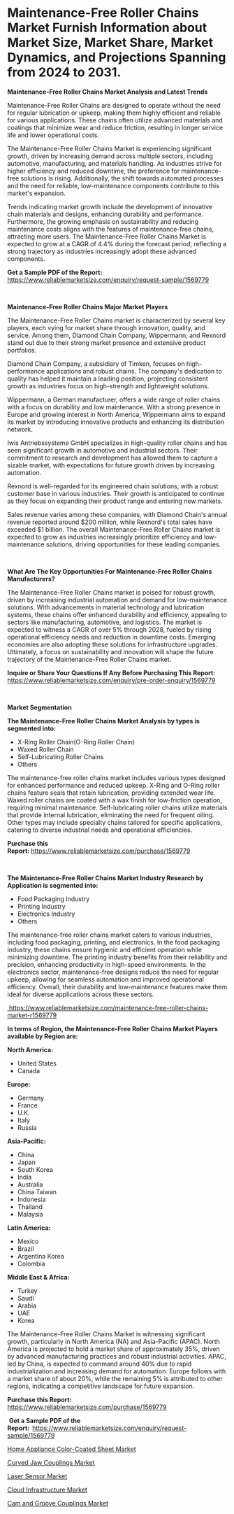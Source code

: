 <p><h1>Maintenance-Free Roller Chains Market Furnish Information about Market Size, Market Share, Market Dynamics, and Projections Spanning from 2024 to 2031.</h1></p><p><strong>Maintenance-Free Roller Chains Market Analysis and Latest Trends</strong></p>
<p><p>Maintenance-Free Roller Chains are designed to operate without the need for regular lubrication or upkeep, making them highly efficient and reliable for various applications. These chains often utilize advanced materials and coatings that minimize wear and reduce friction, resulting in longer service life and lower operational costs.</p><p>The Maintenance-Free Roller Chains Market is experiencing significant growth, driven by increasing demand across multiple sectors, including automotive, manufacturing, and materials handling. As industries strive for higher efficiency and reduced downtime, the preference for maintenance-free solutions is rising. Additionally, the shift towards automated processes and the need for reliable, low-maintenance components contribute to this market's expansion.</p><p>Trends indicating market growth include the development of innovative chain materials and designs, enhancing durability and performance. Furthermore, the growing emphasis on sustainability and reducing maintenance costs aligns with the features of maintenance-free chains, attracting more users. The Maintenance-Free Roller Chains Market is expected to grow at a CAGR of 4.4% during the forecast period, reflecting a strong trajectory as industries increasingly adopt these advanced components.</p></p>
<p><strong>Get a Sample PDF of the Report:&nbsp;</strong> <a href="https://www.reliablemarketsize.com/enquiry/request-sample/1569779?utm_campaign=1259&utm_medium=2&utm_source=Github&utm_content=ia&utm_term=14102024&utm_id=maintenance-free-roller-chains">https://www.reliablemarketsize.com/enquiry/request-sample/1569779</a></p>
<p>&nbsp;</p>
<p><strong>Maintenance-Free Roller Chains Major Market Players</strong></p>
<p><p>The Maintenance-Free Roller Chains market is characterized by several key players, each vying for market share through innovation, quality, and service. Among them, Diamond Chain Company, Wippermann, and Rexnord stand out due to their strong market presence and extensive product portfolios.</p><p>Diamond Chain Company, a subsidiary of Timken, focuses on high-performance applications and robust chains. The company's dedication to quality has helped it maintain a leading position, projecting consistent growth as industries focus on high-strength and lightweight solutions.</p><p>Wippermann, a German manufacturer, offers a wide range of roller chains with a focus on durability and low maintenance. With a strong presence in Europe and growing interest in North America, Wippermann aims to expand its market by introducing innovative products and enhancing its distribution network.</p><p>Iwis Antriebssysteme GmbH specializes in high-quality roller chains and has seen significant growth in automotive and industrial sectors. Their commitment to research and development has allowed them to capture a sizable market, with expectations for future growth driven by increasing automation.</p><p>Rexnord is well-regarded for its engineered chain solutions, with a robust customer base in various industries. Their growth is anticipated to continue as they focus on expanding their product range and entering new markets.</p><p>Sales revenue varies among these companies, with Diamond Chain's annual revenue reported around $200 million, while Rexnord's total sales have exceeded $1 billion. The overall Maintenance-Free Roller Chains market is expected to grow as industries increasingly prioritize efficiency and low-maintenance solutions, driving opportunities for these leading companies.</p></p>
<p>&nbsp;</p>
<p><strong>What Are The Key Opportunities For Maintenance-Free Roller Chains Manufacturers?</strong></p>
<p><p>The Maintenance-Free Roller Chains market is poised for robust growth, driven by increasing industrial automation and demand for low-maintenance solutions. With advancements in material technology and lubrication systems, these chains offer enhanced durability and efficiency, appealing to sectors like manufacturing, automotive, and logistics. The market is expected to witness a CAGR of over 5% through 2028, fueled by rising operational efficiency needs and reduction in downtime costs. Emerging economies are also adopting these solutions for infrastructure upgrades. Ultimately, a focus on sustainability and innovation will shape the future trajectory of the Maintenance-Free Roller Chains market.</p></p>
<p><strong>Inquire or Share Your Questions If Any Before Purchasing This Report:</strong> <a href="https://www.reliablemarketsize.com/enquiry/pre-order-enquiry/1569779?utm_campaign=1259&utm_medium=2&utm_source=Github&utm_content=ia&utm_term=14102024&utm_id=maintenance-free-roller-chains">https://www.reliablemarketsize.com/enquiry/pre-order-enquiry/1569779</a></p>
<p>&nbsp;</p>
<p><strong>Market Segmentation</strong></p>
<p><strong>The Maintenance-Free Roller Chains Market Analysis by types is segmented into:</strong></p>
<p><ul><li>X-Ring Roller Chain(O-Ring Roller Chain)</li><li>Waxed Roller Chain</li><li>Self-Lubricating Roller Chains</li><li>Others</li></ul></p>
<p><p>The maintenance-free roller chains market includes various types designed for enhanced performance and reduced upkeep. X-Ring and O-Ring roller chains feature seals that retain lubrication, providing extended wear life. Waxed roller chains are coated with a wax finish for low-friction operation, requiring minimal maintenance. Self-lubricating roller chains utilize materials that provide internal lubrication, eliminating the need for frequent oiling. Other types may include specialty chains tailored for specific applications, catering to diverse industrial needs and operational efficiencies.</p></p>
<p><strong>Purchase this Report:&nbsp;</strong><a href="https://www.reliablemarketsize.com/purchase/1569779?utm_campaign=1259&utm_medium=2&utm_source=Github&utm_content=ia&utm_term=14102024&utm_id=maintenance-free-roller-chains">https://www.reliablemarketsize.com/purchase/1569779</a></p>
<p>&nbsp;</p>
<p><strong>The Maintenance-Free Roller Chains Market Industry Research by Application is segmented into:</strong></p>
<p><ul><li>Food Packaging Industry</li><li>Printing Industry</li><li>Electronics Industry</li><li>Others</li></ul></p>
<p><p>The maintenance-free roller chains market caters to various industries, including food packaging, printing, and electronics. In the food packaging industry, these chains ensure hygienic and efficient operation while minimizing downtime. The printing industry benefits from their reliability and precision, enhancing productivity in high-speed environments. In the electronics sector, maintenance-free designs reduce the need for regular upkeep, allowing for seamless automation and improved operational efficiency. Overall, their durability and low-maintenance features make them ideal for diverse applications across these sectors.</p></p>
<p><a href="https://www.reliablemarketsize.com/maintenance-free-roller-chains-market-r1569779?utm_campaign=1259&utm_medium=2&utm_source=Github&utm_content=ia&utm_term=14102024&utm_id=maintenance-free-roller-chains">&nbsp;https://www.reliablemarketsize.com/maintenance-free-roller-chains-market-r1569779</a></p>
<p><strong>In terms of Region, the Maintenance-Free Roller Chains Market Players available by Region are:</strong></p>
<p>
    <p> <strong> North America: </strong>
        <ul>
            <li>United States</li>
            <li>Canada</li>
        </ul>
        </p> 
    <p> <strong> Europe: </strong>
        <ul>
            <li>Germany</li>
            <li>France</li>
            <li>U.K.</li>
            <li>Italy</li>
            <li>Russia</li>
        </ul>
        </p> 
    <p> <strong> Asia-Pacific: </strong>
        <ul>
            <li>China</li>
            <li>Japan</li>
            <li>South Korea</li>
            <li>India</li>
            <li>Australia</li>
            <li>China Taiwan</li>
            <li>Indonesia</li>
            <li>Thailand</li>
            <li>Malaysia</li>
        </ul>
        </p> 
    <p> <strong> Latin America: </strong>
        <ul>
            <li>Mexico</li>
            <li>Brazil</li>
            <li>Argentina Korea</li>
            <li>Colombia</li>
        </ul>
        </p> 
    <p> <strong> Middle East & Africa: </strong>
        <ul>
            <li>Turkey</li>
            <li>Saudi</li>
            <li>Arabia</li>
            <li>UAE</li>
            <li>Korea</li>
        </ul>
    </p>
    </p>
<p><p>The Maintenance-Free Roller Chains Market is witnessing significant growth, particularly in North America (NA) and Asia-Pacific (APAC). North America is projected to hold a market share of approximately 35%, driven by advanced manufacturing practices and robust industrial activities. APAC, led by China, is expected to command around 40% due to rapid industrialization and increasing demand for automation. Europe follows with a market share of about 20%, while the remaining 5% is attributed to other regions, indicating a competitive landscape for future expansion.</p></p>
<p><strong>Purchase this Report: </strong><a href="https://www.reliablemarketsize.com/purchase/1569779?utm_campaign=1259&utm_medium=2&utm_source=Github&utm_content=ia&utm_term=14102024&utm_id=maintenance-free-roller-chains">https://www.reliablemarketsize.com/purchase/1569779</a></p>
<p>&nbsp;<strong>Get a Sample PDF of the Report:&nbsp;&nbsp;</strong><a href="https://www.reliablemarketsize.com/enquiry/request-sample/1569779?utm_campaign=1259&utm_medium=2&utm_source=Github&utm_content=ia&utm_term=14102024&utm_id=maintenance-free-roller-chains">https://www.reliablemarketsize.com/enquiry/request-sample/1569779</a></p>
<p><strong></strong></p>
<p><p><a href="https://www.linkedin.com/pulse/home-appliance-color-coated-sheet-market-size-segmentation-lr2ge?trk=public_post_embed_feed-article-content&utm_campaign=1259&utm_medium=2&utm_source=Github&utm_content=ia&utm_term=14102024&utm_id=maintenance-free-roller-chains">Home Appliance Color-Coated Sheet Market</a></p><p><a href="https://github.com/carmelrundv1/Market-Research-Report-List-1/blob/main/curved-jaw-couplings-market.md?utm_campaign=1259&utm_medium=2&utm_source=Github&utm_content=ia&utm_term=14102024&utm_id=maintenance-free-roller-chains">Curved Jaw Couplings Market</a></p><p><a href="https://www.linkedin.com/pulse/key-drivers-laser-sensor-market-trends-future-outlook-uj7he?trk=public_post_embed_feed-article-content&utm_campaign=1259&utm_medium=2&utm_source=Github&utm_content=ia&utm_term=14102024&utm_id=maintenance-free-roller-chains">Laser Sensor Market</a></p><p><a href="https://www.linkedin.com/pulse/global-cloud-infrastructure-market-opportunities-challenges2024-w31ie?trk=public_post_embed_feed-article-content&utm_campaign=1259&utm_medium=2&utm_source=Github&utm_content=ia&utm_term=14102024&utm_id=maintenance-free-roller-chains">Cloud Infrastructure Market</a></p><p><a href="https://github.com/sirenazorzi6lw/Market-Research-Report-List-1/blob/main/cam-and-groove-couplings-market.md?utm_campaign=1259&utm_medium=2&utm_source=Github&utm_content=ia&utm_term=14102024&utm_id=maintenance-free-roller-chains">Cam and Groove Couplings Market</a></p></p>